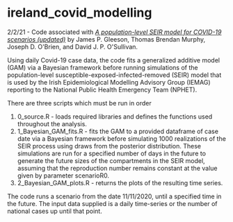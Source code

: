 # ireland_covid_modelling

2/2/21 - Code associated with [*A population-level SEIR model for COVID-19 scenarios (updated)*](https://assets.gov.ie/74595/e10ea7bb423c4110839e2f30c3817dc7.pdf) by James P. Gleeson, Thomas Brendan Murphy, Joseph D. O'Brien, and David J. P. O'Sullivan.

Using daily Covid-19 case data, the code fits a generalized additive model (GAM) via a Bayesian framework before running simulations of the population-level susceptible-exposed-infected-removed (SEIR) model that is used by the Irish Epidemiological Modelling Advisory Group (IEMAG) reporting to the National Public Health Emergency Team (NPHET).

There are three scripts which must be run in order

1. 0_source.R - loads required libraries and defines the functions used throughout the analysis.
2. 1_Bayesian_GAM_fits.R - fits the GAM to a provided dataframe of case date via a Bayesian framework before simulating 1000 realizations of the SEIR process using draws from    the posterior distribution. These simulations are run for a specified number of days in the future to generate the future sizes of the compartments in the SEIR model, assuming that the reproduction number remains constant at the value given by parameter scenarioR0.
3. 2_Bayesian_GAM_plots.R - returns the plots of the resulting time series.

The code runs a scenario from the date 11/11/2020, until a specified time in the future. The input data supplied is a daily time-series or the number of national cases up until that point.  
